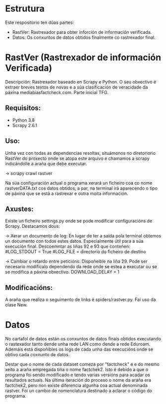 # Estrutura
Este respositorio ten dúas partes:
- RastVer: Rastrexador para obter inforción de información verificada.
- Datos: Os conxuntos de datos obtidos finalmente co rastrexador final.


# RastVer (Rastrexador de información Verificada)

Descripción: Rastrexador baseado en Scrapy e Python.
O seu obxectivo é extraer breves textos de novas
e a súa clasificación de veracidade da páxina 
mediabiasfactcheck.com. Parte inicial TFG.

Requisitos:
-----------------
- Python 3.8
- Scrapy 2.6.1


Uso:
-----------------
Unha vez con todas as dependencias resoltas, situámonos
no diretoriorio RastVer do proxecto onde se atopa este arquivo
e chamamos a scrapy indicándolle a araña que debe executar.

-> scrapy crawl rastver

Na súa configuración actual o programa xerará un ficheiro coa 
co nome rastverDATA.txt cos datos obtidos, a par, na terminal 
irá aparecendo o tipo de páxina que se está a rastrexar e outra 
moita información. 


Axustes:
-----------------
Existe un ficheiro settings.py onde se pode modificar configuracións de Scrapy. Destacamos dous:

-> Xerar un documento de log:
En lugar de ter a saída pola terminal obtemos un documento con todos 
estes datos. Especialmente útil para a súa execución final. Descoemntar 
as liñas 92 e 93 que conteñen:
#LOG_STDOUT = True
#LOG_FILE = directorio do ficheiro de destino

-> Cambiar o retardo entre peticións:
Dispoñeible na liña 29. Pode ser necesario modificalo dependendo da rede
onde se estea a executar ou se se modifica a páxina obxectivo.
DOWNLOAD_DELAY = 1

Modificacións:
-----------------
A araña que realiza o seguimento de links é spiders/rastver.py. Fai uso da clase New. 


# Datos

No cartafol de datos están os conxuntos de datos finais obtidos executando o rastexador tanto dende unha rede LAN como dende a rede Eduroam. Ademáis está dispoñibles os logs de cada unha das execucións onde se obtivo cada coxnunto de datos.

Destar que o nome de cada dataset comeza por "factcheck" e e do mesmo xeito a araña empregada tiña o nome factchek2. Isto é debido a que o programa foi sendo modificado e tendo varias versións para acadar os resultados actuais. Na última iteración do proceso o nome da araña era factchek2, pero non existe diferencia algunha coa actual denominada rastver. Foi un cambio de nomenclatura destinado a aclarar o código do programa.